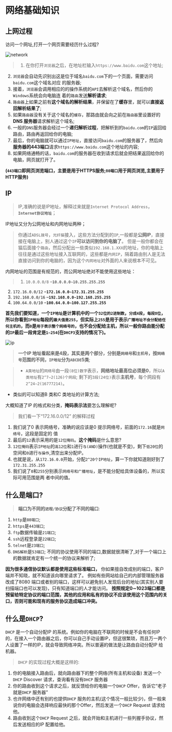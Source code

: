 # 网络基础知识

## 上网过程

访问一个网址,打开一个网页需要经历什么过程?

![network](/images/network.png)

>1. 在你打开`浏览器`之后，在地址栏输入`https://www.baidu.com`这个地址;
2. `浏览器`会自动先识别出这是位于域名`baidu.com`下的一个页面，需要访问`baidu.com`这个域名对应
的服务器;
3. 接着，`浏览器`会调用相应的的操作系统的`API`去解析这个域名，然后你的`Windows`系统会向电脑连
着的`路由`发送**解析请求**;
4. `路由器`上如果之前有**这个域名的解析结果**，并保留在了**缓存**里，就可以**直接返回解析结果了**;
5. 如果`路由器`没有关于这个域名的`缓存`，那路由就会向之前在`路由器`里设置好的**DNS 服务器**请求解析这个域名;
6. 一般的`DNS`服务器会经过一个**递归解析过程**，把解析到的`baidu.com`的`IP`返回给路由，路由再返回给你的电脑;
7. 最后，你的电脑就可以通过`IP地址`，直接访问`baidu.com`的服务器了，然后向**服务器的443端口**请求`https://www.baidu.com`这个地址的内容;
8. 如果网络通畅的话，`baidu.com`的服务器在收到请求后就会把结果返回给你的电脑，网页就打开了。

**(`443端口`即网页浏览端口，主要是用于HTTPS服务;`80端口`用于网页浏览,主要用于HTTP服务)**

## IP

>IP,准确的说是IP地址，解释过来就是`Internet Protocol Address`，**`Internet协议地址`**；

IP地址又分为公网地址和内网地址两种；

>你通过`ADSL拨号`，`光纤猫`接入，这些方法分配到的`IP`,一般都是**公网IP**，直接接在电脑上，别人通过这个`IP`**可以访问到你的电脑了**。
但是一般你都会在猫后面接个`路由`，然后分配出一些类似`192.168.1.XXX`的地址，你的电脑上往往是通过这些地址接入互联网的，这些都是`内网IP`，隔着路由别人是无法直接访问到你的电脑的，因为这个`内网地址`对外面的人来说根本不可见。

内网地址的范围是有规范的，而公网地址绝对不能使用这些地址：
>1. `10.0.0.0/8` –**`10.0.0.0∼10.255.255.255`**
2. `172.16.0.0/12` –**`172.16.0.0∼172.31.255.255`**
3. `192.168.0.0/16` –**`192.168.0.0∼192.168.255.255`**
4. `100.64.0.0/10` –**`100.64.0.0∼100.127.255.255`**

**首先我们要知道，一个`IP地址`是计算机中的一个`32位的2进制数`，`分成4段`，`每段8位`，所以你看到`IP地址`每段的`最大值是255`，但实际上`255`是用于表示`广播地址不会分配给任何主机的`，而`0`是`用于表示整个网络号的`，也不会分配给主机，所以一般你路由能分配的`IP`最后一段肯定是`1∼254`(在`DHCP3`支持的情况下)。**

![ip](/images/IP.png)

>**一个IP 地址看起来是4段，其实是两个部分，分别是`网络号`和`主机号`，按`网络号`范围的不同，`IP地址`分为`ABCDE`5类**;

>+ `A类地址`的`网络号`由一段`(8位)数字`表示，**网络地址最高位必须是0**，所以`A类地址`有`2^7−2(126)个网段`; 剩下的`3段(24位)`表示**主机号**，每个网段有`2^24−2(16777214)`。
+ 类似的可以知道B 类和C 类地址的计算方法;

大概知道了IP 的格式和分类，**掩码表示法**要怎么理解呢? 

>我们看一下“172.16.0.0/12” 的解释过程
1. 我们说了0 表示网络号，准确的说应该是0 提示网络号，前面的`172.16`就是`网络号`，这段是固定的
值
2. 最后的`12`表示采用的是`12位掩码`。**这个掩码**是什么意思?
3. `12位掩码`表示`IP地址`的`高12位`和`1`进行`与(AND)`操作(也就是不变)，剩下`低20位`的空间和`0`进行`与操作`,清空出来分配IP。
4. 也就是说，从`172.16.0.0`开始，分配`2^20个IP地址`，算一下你就知道刚好到了`172.31.255.255`
5. 我们说了`0`和`255`分别表示`网络号和广播地址`，是不能分配给具体设备的，所以实际可用范围是两
者中间的值。


## 什么是端口?

>**端口为不同的`进程/协议`分配了不同的端口**:
1. `http`是`80端口`;
2. `https`是`443端口`;
3. `ftp`数据传输是`21端口`;
4. `ssh`远程登录是`22端口`;
5. `telnet`是`23端口`;
6. `DNS解析`是`53端口`;
不同的协议使用不同的端口,数据就很清晰了,对于一个端口上的数据就肯定有一个统一的协议来解析了;

**因为很多通信协议默认都是使用这些标准端口，**
你如果擅自改成别的端口，客户端并不知晓，就不知道该向哪里请求了。
例如有些网站给自己的内部管理服务器改成了8080 端口或者别的端口，这样可以避免别人发现后台的地址(其实别人要扫描端口也可以发现)，只有知道端口的人才能访问。
**按照规定0∼1023端口都是预留给特定协议的端口范围，其他的应用和私有的协议不应该使用这个范围内的关口，否则可能和现有的服务协议造成端口冲突。**

## 什么是`DHCP`?

`DHCP` 是一个自动分配IP 的系统。例如你的电脑在不联网的时候是不会有任何IP 的，在接入一个路由器之后，你可以自己手动设置IP，但这很繁琐，而且万一两个人设置了一样的IP，就会导致网络冲突。所以普遍的做法是让路由自动分配IP 给机器。

>`DHCP` 的实现过程大概是这样的:
1. 你的电脑接入路由后，就向路由器下的整个网络(所有主机和设备) 发送一个`DHCP` Discover 请求，查询看有没有`DHCP` 服务器
2. 你的路由收到这个请求之后，就反馈给你的电脑一个`DHCP` Offer，告诉它“老子就是`DHCP` 服务器”
3. 也许网络中还有别的也提供`DHCP` 服务的主机(这个情况一般比较少)，但一般来说你的电脑会选择响应最快的那个Offer，然后发送一个`DHCP` Request 请求给他。
4. 路由收到这个`DHCP` Request 之后，就会开始和主机进行一些列握手协议，然后发送相应的IP 配置给他。